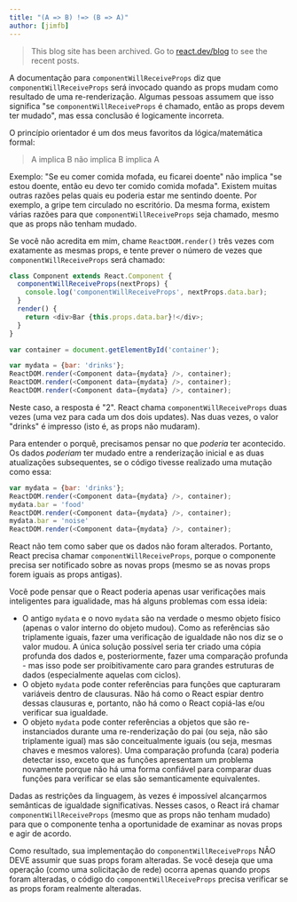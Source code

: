 ```yaml
---
title: "(A => B) !=> (B => A)"
author: [jimfb]
---
```


<div class="scary">

> This blog site has been archived. Go to [react.dev/blog](https://react.dev/blog) to see the recent posts.

</div>

A documentação para `componentWillReceiveProps` diz que `componentWillReceiveProps` será invocado quando as props mudam como resultado de uma re-renderização. Algumas pessoas assumem que isso significa "se `componentWillReceiveProps` é chamado, então as props devem ter mudado", mas essa conclusão é logicamente incorreta.

O princípio orientador é um dos meus favoritos da lógica/matemática formal:
 > A implica B não implica B implica A

Exemplo: "Se eu comer comida mofada, eu ficarei doente" não implica "se estou doente, então eu devo ter comido comida mofada". Existem muitas outras razões pelas quais eu poderia estar me sentindo doente. Por exemplo, a gripe tem circulado no escritório. Da mesma forma, existem várias razões para que `componentWillReceiveProps` seja chamado, mesmo que as props não tenham mudado.

Se você não acredita em mim, chame `ReactDOM.render()` três vezes com exatamente as mesmas props, e tente prever o número de vezes que `componentWillReceiveProps` será chamado:

```js
class Component extends React.Component {
  componentWillReceiveProps(nextProps) {
    console.log('componentWillReceiveProps', nextProps.data.bar);
  }
  render() {
    return <div>Bar {this.props.data.bar}!</div>;
  }
}

var container = document.getElementById('container');

var mydata = {bar: 'drinks'};
ReactDOM.render(<Component data={mydata} />, container);
ReactDOM.render(<Component data={mydata} />, container);
ReactDOM.render(<Component data={mydata} />, container);
```

Neste caso, a resposta é "2". React chama `componentWillReceiveProps` duas vezes (uma vez para cada um dos dois updates). Nas duas vezes, o valor "drinks" é impresso (isto é, as props não mudaram).

Para entender o porquê, precisamos pensar no que *poderia* ter acontecido. Os dados *poderiam* ter mudado entre a renderização inicial e as duas atualizações subsequentes, se o código tivesse realizado uma mutação como essa:

```js
var mydata = {bar: 'drinks'};
ReactDOM.render(<Component data={mydata} />, container);
mydata.bar = 'food'
ReactDOM.render(<Component data={mydata} />, container);
mydata.bar = 'noise'
ReactDOM.render(<Component data={mydata} />, container);
```

React não tem como saber que os dados não foram alterados. Portanto, React precisa chamar `componentWillReceiveProps`, porque o componente precisa ser notificado sobre as novas props (mesmo se as novas props forem iguais as props antigas).

Você pode pensar que o React poderia apenas usar verificações mais inteligentes para igualidade, mas há alguns problemas com essa ideia:

 * O antigo `mydata` e o novo `mydata` são na verdade o mesmo objeto físico (apenas o valor interno do objeto mudou). Como as referências são triplamente iguais, fazer uma verificação de igualdade não nos diz se o valor mudou. A única solução possível seria ter criado uma cópia profunda dos dados e, posteriormente, fazer uma comparação profunda - mas isso pode ser proibitivamente caro para grandes estruturas de dados (especialmente aquelas com ciclos).
 * O objeto `mydata` pode conter referências para funções que capturaram variáveis dentro de clausuras. Não há como o React espiar dentro dessas clausuras e, portanto, não há como o React copiá-las e/ou verificar sua igualdade.
 * O objeto `mydata` pode conter referências a objetos que são re-instanciados durante uma re-renderização do pai (ou seja, não são triplamente igual) mas são conceitualmente iguais (ou seja, mesmas chaves e mesmos valores). Uma comparação profunda (cara) poderia detectar isso, exceto que as funções apresentam um problema novamente porque não há uma forma confiável para comparar duas funções para verificar se elas são semanticamente equivalentes.

Dadas as restrições da linguagem, às vezes é impossível alcançarmos semânticas de igualdade significativas. Nesses casos, o React irá chamar `componentWillReceiveProps` (mesmo que as props não tenham mudado) para que o componente tenha a oportunidade de examinar as novas props e agir de acordo.

Como resultado, sua implementação do `componentWillReceiveProps` NÂO DEVE assumir que suas props foram alteradas. Se você deseja que uma operação (como uma solicitação de rede) ocorra apenas quando props foram alteradas, o código do `componentWillReceiveProps` precisa verificar se as props foram realmente alteradas.
